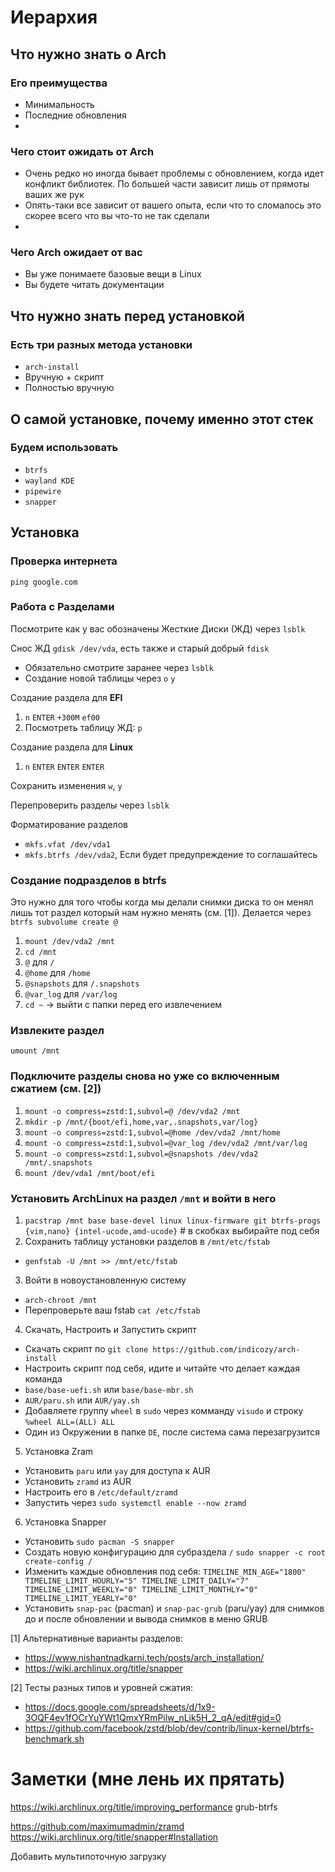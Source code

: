 # Иерархия
## Что нужно знать о Arch
### Его преимущества
- Минимальность
- Последние обновления
- 
### Чего стоит ожидать от Arch
- Очень редко но иногда бывает проблемы с обновлением, когда идет конфликт библиотек. По большей части зависит лишь от прямоты ваших же рук
- Опять-таки все зависит от вашего опыта, если что то сломалось это скорее всего что вы что-то не так сделали
- 
### Чего Arch ожидает от вас
- Вы уже понимаете базовые вещи в Linux
- Вы будете читать документации

## Что нужно знать перед установкой
### Есть три разных метода установки
- `arch-install`
- Вручную + скрипт
- Полностью вручную

## О самой установке, почему именно этот стек
### Будем использовать 
- `btrfs`
- `wayland KDE`
- `pipewire`
- `snapper`

## Установка
### Проверка интернета
`ping google.com`
### Работа с Разделами
Посмотрите как у вас обозначены Жесткие Диски (ЖД) через `lsblk`

Снос ЖД `gdisk /dev/vda`, есть также и старый добрый `fdisk`
* Обязательно смотрите заранее через `lsblk`
* Создание новой таблицы через `o` `y`

Создание раздела для **EFI**
1. `n` `ENTER` `+300M` `ef00`
2. Посмотреть таблицу ЖД: `p`

Создание раздела для **Linux**
1. `n` `ENTER` `ENTER` `ENTER`

Сохранить изменения
`w`, `y`

Перепроверить разделы через
`lsblk`

Форматирование разделов
* `mkfs.vfat /dev/vda1`
* `mkfs.btrfs /dev/vda2`, Если будет предупреждение то соглашайтесь

### Создание подразделов в btrfs
Это нужно для того чтобы когда мы делали снимки диска то он менял лишь тот раздел который нам нужно менять (см. [1]). Делается через `btrfs subvolume create @`
1. `mount /dev/vda2 /mnt`
2. `cd /mnt`
3. `@` для `/`
4. `@home` для `/home`
5. `@snapshots` для `/.snapshots`
6. `@var_log` для `/var/log`
7. `cd ~` -> выйти с папки перед его извлечением

### Извлеките раздел
`umount /mnt`

### Подключите разделы снова но уже со включенным сжатием (см. [2])
1. `mount -o compress=zstd:1,subvol=@ /dev/vda2 /mnt`
2. `mkdir -p /mnt/{boot/efi,home,var,.snapshots,var/log}`
3. `mount -o compress=zstd:1,subvol=@home /dev/vda2 /mnt/home`
4. `mount -o compress=zstd:1,subvol=@var_log /dev/vda2 /mnt/var/log`
5. `mount -o compress=zstd:1,subvol=@snapshots /dev/vda2 /mnt/.snapshots`
6. `mount /dev/vda1 /mnt/boot/efi`

### Установить ArchLinux на раздел `/mnt` и войти в него
1. `pacstrap /mnt base base-devel linux linux-firmware git btrfs-progs {vim,nano} {intel-ucode,amd-ucode}` # в скобках  выбирайте под себя
2. Сохранить таблицу установки разделов в `/mnt/etc/fstab`
  * `genfstab -U /mnt >> /mnt/etc/fstab`
3. Войти в новоустановленную систему
  * `arch-chroot /mnt`
  * Перепроверьте ваш fstab `cat /etc/fstab`
4. Скачать, Настроить и Запустить скрипт
  * Скачать скрипт по `git clone https://github.com/indicozy/arch-install`
  * Настроить скрипт под себя, идите и читайте что делает каждая команда
  * `base/base-uefi.sh` или `base/base-mbr.sh`
  * `AUR/paru.sh` или `AUR/yay.sh`
  * Добавляете группу `wheel` в `sudo` через комманду `visudo` и строку `%wheel ALL=(ALL) ALL`
  * Один из Окружении в папке `DE`, после система сама перезагрузится
5. Установка Zram
  * Установить `paru` или `yay` для доступа к AUR
  * Установить `zramd` из AUR
  * Настроить его в `/etc/default/zramd`
  * Запустить через `sudo systemctl enable --now zramd`
6. Установка Snapper
  * Установить `sudo pacman -S snapper`
  * Создать новую конфигурацию для субраздела `/` `sudo snapper -c root create-config /`
  * Изменить каждые обновления под себя: `TIMELINE_MIN_AGE="1800" TIMELINE_LIMIT_HOURLY="5" TIMELINE_LIMIT_DAILY="7" TIMELINE_LIMIT_WEEKLY="0" TIMELINE_LIMIT_MONTHLY="0" TIMELINE_LIMIT_YEARLY="0"`
  * Установить `snap-pac` (pacman) и `snap-pac-grub` (paru/yay) для снимков до и после обновлении и вывода снимков в меню GRUB

[1] Альтернативные варианты разделов: 
- https://www.nishantnadkarni.tech/posts/arch_installation/
- https://wiki.archlinux.org/title/snapper

[2] Тесты разных типов и уровней сжатия: 
- https://docs.google.com/spreadsheets/d/1x9-3OQF4ev1fOCrYuYWt1QmxYRmPilw_nLik5H_2_qA/edit#gid=0
- https://github.com/facebook/zstd/blob/dev/contrib/linux-kernel/btrfs-benchmark.sh

# Заметки (мне лень их прятать)
https://wiki.archlinux.org/title/improving_performance
grub-btrfs

https://github.com/maximumadmin/zramd
https://wiki.archlinux.org/title/snapper#Installation

Добавить мультипоточную загрузку

